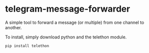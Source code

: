 # telegram-message-forwarder
A simple tool to forward a message (or multiple) from one channel to another.

To install, simply download python and the telethon module.
```
pip install telethon
```
